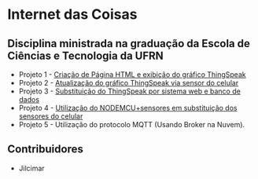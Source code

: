 # Internet das Coisas
## Disciplina ministrada na graduação da Escola de Ciências e Tecnologia da UFRN


* Projeto 1 - [Criação de Página HTML e exibição do gráfico ThingSpeak](projeto1/readme.md)
* Projeto 2 - [Atualização do gráfico ThingSpeak via sensor do celular](projeto2/readme.md)
* Projeto 3 - [Substituição do ThingSpeak por sistema web e banco de dados](projeto3/readme.md)
* Projeto 4 - [Utilização do NODEMCU+sensores em substituição dos sensores do celular](projeto4/readme.md)
* Projeto 5 - Utilização do protocolo MQTT (Usando Broker na Nuvem).


## Contribuidores 

- Jilcimar


